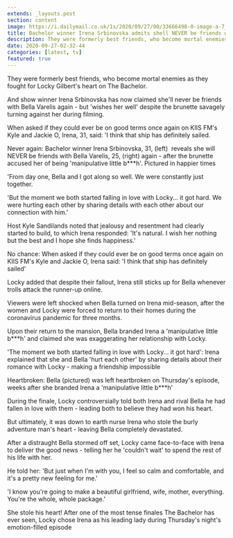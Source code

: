 ```yaml
---
extends: _layouts.post
section: content
image: https://i.dailymail.co.uk/1s/2020/09/27/00/33666498-0-image-a-7_1601164624690.jpg 
title: Bachelor winner Irena Srbinovska admits shell NEVER be friends with Bella Varelis again 
description: They were formerly best friends, who become mortal enemies as they fought for Locky Gilberts heart on The Bachelor.  
date: 2020-09-27-02-32-44 
categories: [latest, tv] 
featured: true 
--- 
```

They were formerly best friends, who become mortal enemies as they fought for Locky Gilbert's heart on The Bachelor. 

And show winner Irena Srbinovska has now claimed she'll never be friends with Bella Varelis again - but 'wishes her well' despite the brunette savagely turning against her during filming.

When asked if they could ever be on good terms once again on KIIS FM's Kyle and Jackie O, Irena, 31, said: 'I think that ship has definitely sailed. 

Never again: Bachelor winner Irena Srbinovska, 31, (left)  reveals she will NEVER be friends with Bella Varelis, 25, (right) again - after the brunette accused her of being 'manipulative little b***h'. Pictured in happier times 

'From day one, Bella and I got along so well. We were constantly just together. 

'But the moment we both started falling in love with Locky... it got hard. We were hurting each other by sharing details with each other about our connection with him.' 

Host Kyle Sandilands noted that jealousy and resentment had clearly started to build, to which Irena responded: 'It's natural. I wish her nothing but the best and I hope she finds happiness.' 

No chance: When asked if they could ever be on good terms once again on KIIS FM's Kyle and Jackie O, Irena said: 'I think that ship has definitely sailed' 

Locky added that despite their fallout, Irena still sticks up for Bella whenever trolls attack the runner-up online. 

Viewers were left shocked when Bella turned on Irena mid-season, after the women and Locky were forced to return to their homes during the coronavirus pandemic for three months.

Upon their return to the mansion, Bella branded Irena a 'manipulative little b***h' and claimed she was exaggerating her relationship with Locky. 

'The moment we both started falling in love with Locky... it got hard': Irena explained that she and Bella 'hurt each other' by sharing details about their romance with Locky - making a friendship impossible 

Heartbroken: Bella (pictured) was left heartbroken on Thursday's episode, weeks after she branded Irena a 'manipulative little b***h'

During the finale, Locky controversially told both Irena and rival Bella he had fallen in love with them - leading both to believe they had won his heart.

But ultimately, it was down to earth nurse Irena who stole the burly adventure man's heart - leaving Bella completely devastated.

After a distraught Bella stormed off set, Locky came face-to-face with Irena to deliver the good news - telling her he 'couldn't wait' to spend the rest of his life with her.

He told her: 'But just when I'm with you, I feel so calm and comfortable, and it's a pretty new feeling for me.' 

'I know you're going to make a beautiful girlfriend, wife, mother, everything. You're the whole, whole package.' 

She stole his heart! After one of the most tense finales The Bachelor has ever seen, Locky chose Irena as his leading lady during Thursday's night's emotion-filled episode

